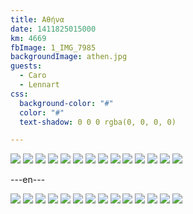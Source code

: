 ```yaml
---
title: Αθήνα
date: 1411825015000
km: 4669
fbImage: 1_IMG_7985
backgroundImage: athen.jpg
guests:
  - Caro
  - Lennart
css:
  background-color: "#"
  color: "#"
  text-shadow: 0 0 0 rgba(0, 0, 0, 0)

---
```


![](1_IMG_7985)
![](45_Autofahrt)
![](46_Priester)
![](48_Konzert)
![](49_Akropolis)
![](50_Akropolis_a)
![](51_Athen)
![](52_Museum)
![](IMG_8021)
![](IMG_8023)
![](IMG_8024)
![](IMG_8040)
![](IMG_8041)
![](IMG_8046)

---en---

![](1_IMG_7985)
![](45_Autofahrt)
![](46_Priester)
![](48_Konzert)
![](49_Akropolis)
![](50_Akropolis_a)
![](51_Athen)
![](52_Museum)
![](IMG_8021)
![](IMG_8023)
![](IMG_8024)
![](IMG_8040)
![](IMG_8041)
![](IMG_8046)
